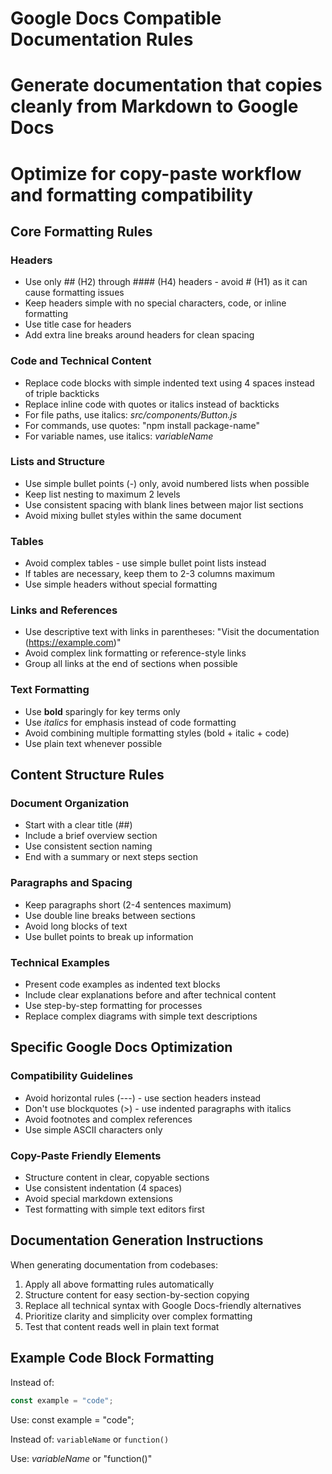 # Google Docs Compatible Documentation Rules
# Generate documentation that copies cleanly from Markdown to Google Docs
# Optimize for copy-paste workflow and formatting compatibility

## Core Formatting Rules

### Headers
- Use only ## (H2) through #### (H4) headers - avoid # (H1) as it can cause formatting issues
- Keep headers simple with no special characters, code, or inline formatting
- Use title case for headers
- Add extra line breaks around headers for clean spacing

### Code and Technical Content
- Replace code blocks with simple indented text using 4 spaces instead of triple backticks
- Replace inline code with quotes or italics instead of backticks
- For file paths, use italics: *src/components/Button.js*
- For commands, use quotes: "npm install package-name"
- For variable names, use italics: *variableName*

### Lists and Structure
- Use simple bullet points (-) only, avoid numbered lists when possible
- Keep list nesting to maximum 2 levels
- Use consistent spacing with blank lines between major list sections
- Avoid mixing bullet styles within the same document

### Tables
- Avoid complex tables - use simple bullet point lists instead
- If tables are necessary, keep them to 2-3 columns maximum
- Use simple headers without special formatting

### Links and References
- Use descriptive text with links in parentheses: "Visit the documentation (https://example.com)"
- Avoid complex link formatting or reference-style links
- Group all links at the end of sections when possible

### Text Formatting
- Use **bold** sparingly for key terms only
- Use *italics* for emphasis instead of code formatting
- Avoid combining multiple formatting styles (bold + italic + code)
- Use plain text whenever possible

## Content Structure Rules

### Document Organization
- Start with a clear title (##)
- Include a brief overview section
- Use consistent section naming
- End with a summary or next steps section

### Paragraphs and Spacing
- Keep paragraphs short (2-4 sentences maximum)
- Use double line breaks between sections
- Avoid long blocks of text
- Use bullet points to break up information

### Technical Examples
- Present code examples as indented text blocks
- Include clear explanations before and after technical content
- Use step-by-step formatting for processes
- Replace complex diagrams with simple text descriptions

## Specific Google Docs Optimization

### Compatibility Guidelines
- Avoid horizontal rules (---) - use section headers instead
- Don't use blockquotes (>) - use indented paragraphs with italics
- Avoid footnotes and complex references
- Use simple ASCII characters only

### Copy-Paste Friendly Elements
- Structure content in clear, copyable sections
- Use consistent indentation (4 spaces)
- Avoid special markdown extensions
- Test formatting with simple text editors first

## Documentation Generation Instructions

When generating documentation from codebases:

1. Apply all above formatting rules automatically
2. Structure content for easy section-by-section copying
3. Replace all technical syntax with Google Docs-friendly alternatives
4. Prioritize clarity and simplicity over complex formatting
5. Test that content reads well in plain text format

## Example Code Block Formatting

Instead of:
```javascript
const example = "code";
```

Use:
    const example = "code";

Instead of:
`variableName` or `function()`

Use:
*variableName* or "function()"